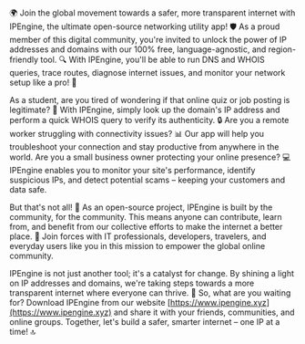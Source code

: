 🌍 Join the global movement towards a safer, more transparent internet with IPEngine, the ultimate open-source networking utility app! 🛡️ As a proud member of this digital community, you're invited to unlock the power of IP addresses and domains with our 100% free, language-agnostic, and region-friendly tool. 🔍 With IPEngine, you'll be able to run DNS and WHOIS queries, trace routes, diagnose internet issues, and monitor your network setup like a pro! 📡

As a student, are you tired of wondering if that online quiz or job posting is legitimate? 💸 With IPEngine, simply look up the domain's IP address and perform a quick WHOIS query to verify its authenticity. 🔒 Are you a remote worker struggling with connectivity issues? 📊 Our app will help you troubleshoot your connection and stay productive from anywhere in the world. Are you a small business owner protecting your online presence? 💻 IPEngine enables you to monitor your site's performance, identify suspicious IPs, and detect potential scams – keeping your customers and data safe.

But that's not all! 🚀 As an open-source project, IPEngine is built by the community, for the community. This means anyone can contribute, learn from, and benefit from our collective efforts to make the internet a better place. 💖 Join forces with IT professionals, developers, travelers, and everyday users like you in this mission to empower the global online community.

IPEngine is not just another tool; it's a catalyst for change. By shining a light on IP addresses and domains, we're taking steps towards a more transparent internet where everyone can thrive. 🌟 So, what are you waiting for? Download IPEngine from our website [https://www.ipengine.xyz](https://www.ipengine.xyz) and share it with your friends, communities, and online groups. Together, let's build a safer, smarter internet – one IP at a time! 🔝
